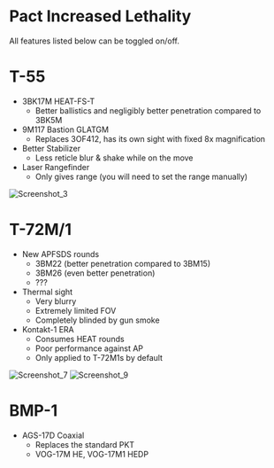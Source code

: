 # Pact Increased Lethality

All features listed below can be toggled on/off.

# T-55
- 3BK17M HEAT-FS-T
  - Better ballistics and negligibly better penetration compared to 3BK5M
- 9M117 Bastion GLATGM
  - Replaces 3OF412, has its own sight with fixed 8x magnification
- Better Stabilizer
  - Less reticle blur & shake while on the move 
- Laser Rangefinder
  - Only gives range (you will need to set the range manually)
 
![Screenshot_3](https://github.com/thebeninator/Pact-Increased-Lethality/assets/89621837/9c494b20-3291-40f4-9be5-f75ac587caa4)

# T-72M/1 
- New APFSDS rounds
  - 3BM22 (better penetration compared to 3BM15)
  - 3BM26 (even better penetration)
  - ???
- Thermal sight
  - Very blurry
  - Extremely limited FOV
  - Completely blinded by gun smoke
- Kontakt-1 ERA
  - Consumes HEAT rounds
  - Poor performance against AP
  - Only applied to T-72M1s by default
 
![Screenshot_7](https://github.com/thebeninator/Pact-Increased-Lethality/assets/89621837/d5fb1292-9fcb-45e7-95ad-8c32a3924468)
![Screenshot_9](https://github.com/thebeninator/Pact-Increased-Lethality/assets/89621837/b14f4d40-2413-4b07-a71a-87c68979116a)

# BMP-1
- AGS-17D Coaxial
  - Replaces the standard PKT
  - VOG-17M HE, VOG-17M1 HEDP
